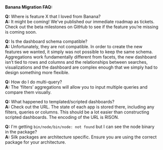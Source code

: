 **Banana Migration FAQ:**

**Q:** Where is feature X that I loved from Banana?  
**A:** It might be coming! We’ve published our immediate roadmap as tickets. Check out the beta milestones on GitHub to see if the feature you’re missing is coming soon.

**Q:** Is the dashboard schema compatible?  
**A:** Unfortunately, they are not compatible. In order to create the new features we wanted, it simply was not possible to keep the same schema. Aggregations work fundamentally different from facets, the new dashboard isn’t tied to rows and columns and the relationships between searches, visualizations and the dashboard are complex enough that we simply had to design something more flexible.

**Q:** How do I do multi-query?  
**A:** The ‘filters’ aggregations will allow you to input multiple queries and compare them visually.

**Q:** What happened to templated/scripted dashboards?  
**A:** Check out the URL. The state of each app is stored there, including any filters, queries or columns. This should be a lot easier than constructing scripted dashboards. The encoding of the URL is RISON.

**Q:** I'm getting `bin/node/bin/node: not found` but I can see the node binary in the package?      
**A:** Silk packages are architecture specific. Ensure you are using the correct package for your architecture. 

